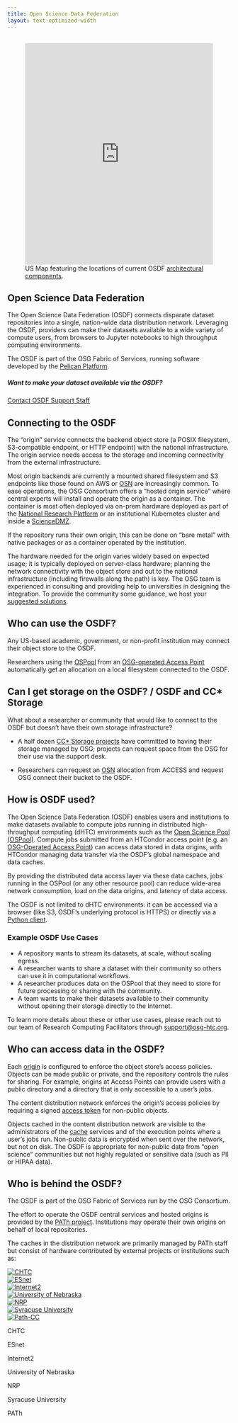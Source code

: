 ```yaml
---
title: Open Science Data Federation
layout: text-optimized-width
---
```



<figure class="w-100 figure">
    <iframe width="100%" height="500px" frameBorder="0" style="margin-top:1em" allow="fullscreen" src="https://map.osg-htc.org/map/iframe?view=OpenScienceDataFederation#45.737115,-45.140436|2"></iframe>
    <figcaption>US Map featuring the locations of current OSDF <a href="/docs/data/stashcache/overview/#architecture">architectural components</a>.</figcaption>
</figure>

## Open Science Data Federation

The Open Science Data Federation (OSDF) connects disparate dataset repositories into a single, nation-wide data distribution network. Leveraging the OSDF, providers can make their datasets available to a wide variety of compute users, from browsers to Jupyter notebooks to high throughput computing environments.

The OSDF is part of the OSG Fabric of Services, running software developed by the [Pelican Platform](https://pelicanplatform.org/).

<div class="alert alert-dark d-flex flex-column">
<h5 class="mx-auto">Want to make your dataset available via the OSDF?</h5>
<a class="btn btn-secondary mx-auto d-block mt-3" href="mailto:support@osg-htc.org">Contact OSDF Support Staff</a>
</div>

## Connecting to the OSDF

The “origin” service connects the backend object store (a POSIX filesystem, S3-compatible endpoint, or HTTP endpoint) with the national infrastructure. The origin service needs access to the storage and incoming connectivity from the external infrastructure.



Most origin backends are currently a mounted shared filesystem and S3 endpoints like those found on AWS or [OSN](https://www.openstoragenetwork.org/) are increasingly common. To ease operations, the OSG Consortium offers a “hosted origin service” where central experts will install and operate the origin as a container. The container is most often deployed via on-prem hardware deployed as part of the [National Research Platform](https://nationalresearchplatform.org/) or an institutional Kubernetes cluster and inside a [ScienceDMZ](https://fasterdata.es.net/science-dmz/).



If the repository runs their own origin, this can be done on “bare metal” with native packages or as a container operated by the institution.



The hardware needed for the origin varies widely based on expected usage; it is typically deployed on server-class hardware; planning the network connectivity with the object store and out to the national infrastructure (including firewalls along the path) is key. The OSG team is experienced in consulting and providing help to universities in designing the integration. To provide the community some guidance, we host your [suggested solutions](https://osg-htc.org/organization/osdf/example_data_origin.html).

## Who can use the OSDF?

Any US-based academic, government, or non-profit institution may connect their object store to the OSDF.



Researchers using the [OSPool](https://osg-htc.org/services/open_science_pool.html) from an [OSG-operated Access Point](https://osg-htc.org/services/access-point) automatically get an allocation on a local filesystem connected to the OSDF.

## Can I get storage on the OSDF? / OSDF and CC* Storage

What about a researcher or community that would like to connect to the OSDF but doesn’t have their own storage infrastructure?

-   A half dozen [CC* Storage projects](https://new.nsf.gov/funding/opportunities/cc-campus-cyberinfrastructure) have committed to having their storage managed by OSG; projects can request space from the OSG for their use via the support desk.

-   Researchers can request an [OSN](https://openstoragenetwork.readthedocs.io/en/latest/) allocation from ACCESS and request OSG connect their bucket to the OSDF.


## How is OSDF used?

The Open Science Data Federation (OSDF) enables users and institutions to make datasets available to compute jobs running in distributed high-throughput computing (dHTC) environments such as the [Open Science Pool (OSPool)](https://osg-htc.org/services/open_science_pool.html). Compute jobs submitted from an HTCondor access point (e.g. an [OSG-Operated Access Point](https://osg-htc.org/services/access-point)) can access data stored in data origins, with HTCondor managing data transfer via the OSDF’s global namespace and data caches.

By providing the distributed data access layer via these data caches, jobs running in the OSPool (or any other resource pool) can reduce wide-area network consumption, load on the data origins, and latency of data access.



The OSDF is not limited to dHTC environments: it can be accessed via a browser (like S3, OSDF’s underlying protocol is HTTPS) or directly via a [Python client](https://github.com/PelicanPlatform/pelicanfs).

### Example OSDF Use Cases

-   A repository wants to stream its datasets, at scale, without scaling egress.
-   A researcher wants to share a dataset with their community so others can use it in computational workflows.
-   A researcher produces data on the OSPool that they need to store for future processing or sharing with the community.
-   A team wants to make their datasets available to their community without opening their storage directly to the Internet.

To learn more details about these or other use cases, please reach out to our team of Research Computing Facilitators through support@osg-htc.org.

## Who can access data in the OSDF?

Each [origin](https://osg-htc.org/docs/data/stashcache/overview/#architecture) is configured to enforce the object store’s access policies. Objects can be made public or private, and the repository controls the rules for sharing. For example, origins at Access Points can provide users with a public directory and a directory that is only accessible to a user’s jobs.

The content distribution network enforces the origin’s access policies by requiring a signed [access token](https://scitokens.org/) for non-public objects.

Objects cached in the content distribution network are visible to the administrators of the [cache](https://osg-htc.org/docs/data/stashcache/overview/#architecture) services and of the execution points where a user’s jobs run. Non-public data is encrypted when sent over the network, but not on disk. The OSDF is appropriate for non-public data from “open science” communities but not highly regulated or sensitive data (such as PII or HIPAA data).

## Who is behind the OSDF?

The OSDF is part of the OSG Fabric of Services run by the OSG Consortium.

The effort to operate the OSDF central services and hosted origins is provided by the [PATh project](https://path-cc.io/). Institutions may operate their own origins on behalf of local repositories.

The caches in the distribution network are primarily managed by PATh staff but consist of hardware contributed by external projects or institutions such as:

<div class="container">
    <div class="row text-center align-items-center mt-4">
        <div class="col">
            <a href="https://chtc.cs.wisc.edu/" target="_blank">
                <img src="/assets/images/osdf/chtc.png" class="img-fluid" alt="CHTC">
            </a>
        </div>
        <div class="col">
            <a href="https://www.es.net/" target="_blank">
                <img src="/assets/images/osdf/esnet.jpeg" class="img-fluid" alt="ESnet">
            </a>
        </div>
        <div class="col">
            <a href="https://www.internet2.edu/" target="_blank">
                <img src="/assets/images/osdf/internet2.png" class="img-fluid" alt="Internet2">
            </a>
        </div>
        <div class="col">
            <a href="https://www.unl.edu/" target="_blank">
                <img src="/assets/images/osdf/nebraska-n.jpg" class="img-fluid" alt="University of Nebraska">
            </a>
        </div>
        <div class="col">
            <a href="https://nationalresearchplatform.org/" target="_blank">
                <img src="/assets/images/osdf/NRP.png" class="img-fluid" alt="NRP">
            </a>
        </div>
        <div class="col">
            <a href="https://www.syracuse.edu/" target="_blank">
                <img src="/assets/images/osdf/syracuse.png" class="img-fluid" alt="Syracuse University">
            </a>
        </div>
        <div class="col">
            <a href="https://path-cc.io/" target="_blank">
                <img src="/assets/images/osdf/path.png" class="img-fluid" alt="Path-CC">
            </a>
        </div>
    </div>
    <div class="row text-center d-md-flex d-none">
        <div class="col">
            <p>CHTC</p>
        </div>
        <div class="col">
            <p>ESnet</p>
        </div>
        <div class="col">
            <p>Internet2</p>
        </div>
        <div class="col">
            <p>University of Nebraska</p>
        </div>
        <div class="col">
            <p>NRP</p>
        </div>
        <div class="col">
            <p>Syracuse University</p>
        </div>
        <div class="col">
            <p>PATh</p>
        </div>
    </div>
</div>

